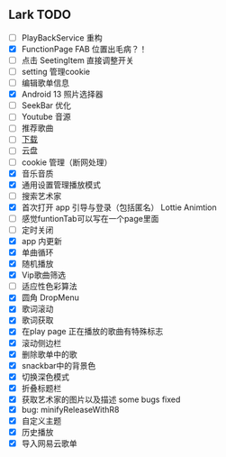 ## Lark TODO

- [ ] PlayBackService 重构
- [x] FunctionPage FAB 位置出毛病？！
- [ ] 点击 SeetingItem 直接调整开关
- [ ] setting 管理cookie
- [ ] 编辑歌单信息
- [x] Android 13 照片选择器
- [ ] SeekBar 优化
- [ ] Youtube 音源
- [ ] 推荐歌曲
- [ ] [下载](https://exoplayer.dev/downloading-media.html)
- [ ] 云盘
- [ ] cookie 管理（断网处理）
- [x] 音乐音质
- [x] 通用设置管理播放模式
- [ ] 搜索艺术家
- [x] 首次打开 app 引导与登录（包括匿名） Lottie Animtion
- [ ]  感觉funtionTab可以写在一个page里面
- [ ]  定时关闭
- [x] app 内更新
- [x] 单曲循环
- [x] 随机播放
- [x] Vip歌曲筛选
- [ ] 适应性色彩算法
- [x] 圆角 DropMenu
- [x] 歌词滚动
- [x] 歌词获取
- [x] 在play page 正在播放的歌曲有特殊标志
- [x] 滚动侧边栏 
- [x] 删除歌单中的歌
- [x] snackbar中的背景色 
- [x] 切换深色模式
- [x] 折叠标题栏
- [x] 获取艺术家的图片以及描述 some bugs  fixed
- [x] bug: minifyReleaseWithR8
- [x] 自定义主题 
- [x] 历史播放
- [x] 导入网易云歌单 